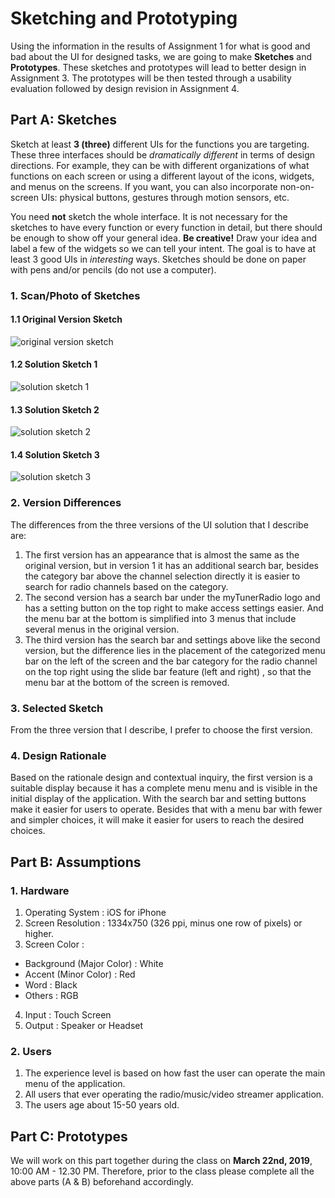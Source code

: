 # Sketching and Prototyping
Using the information in the results of Assignment 1 for what is good and bad about the UI for designed tasks, we are going to make **Sketches** and **Prototypes**. These sketches and prototypes will lead to better design in Assignment 3. The prototypes will be then tested through a usability evaluation followed by design revision in Assignment 4.

## Part A: Sketches
Sketch at least **3 (three)** different UIs for the functions you are targeting. These three interfaces should be _dramatically different_ in terms of design directions. For example, they can be with different organizations of what functions on each screen or using a different layout of the icons, widgets, and menus on the screens. If you want, you can also incorporate non-on-screen UIs: physical buttons, gestures through motion sensors, etc.

You need **not** sketch the whole interface. It is not necessary for the sketches to have every function or every function in detail, but there should be enough to show off your general idea. **Be creative!** Draw your idea and label a few of the widgets so we can tell your intent. The goal is to have at least 3 good UIs in *interesting* ways. Sketches should be done on paper with pens and/or pencils (do not use a computer).

### 1. Scan/Photo of Sketches
#### 1.1 Original Version Sketch
![original version sketch](S__8044568.jpg)

#### 1.2 Solution Sketch 1
![solution sketch 1](S__8044566.jpg)

#### 1.3 Solution Sketch 2
![solution sketch 2](S__8044565.jpg)

#### 1.4 Solution Sketch 3
![solution sketch 3](S__8044567.jpg)

### 2. Version Differences
The differences from the three versions of the UI solution that I describe are:
1. The first version has an appearance that is almost the same as the original version, but in version 1 it has an additional search bar, besides the category bar above the channel selection directly it is easier to search for radio channels based on the category.
2. The second version has a search bar under the myTunerRadio logo and has a setting button on the top right to make access settings easier. And the menu bar at the bottom is simplified into 3 menus that include several menus in the original version.
3. The third version has the search bar and settings above like the second version, but the difference lies in the placement of the categorized menu bar on the left of the screen and the bar category for the radio channel on the top right using the slide bar feature (left and right) , so that the menu bar at the bottom of the screen is removed.

### 3. Selected Sketch
From the three version that I describe, I prefer to choose the first version.

### 4. Design Rationale
Based on the rationale design and contextual inquiry, the first version is a suitable display because it has a complete menu menu and is visible in the initial display of the application. With the search bar and setting buttons make it easier for users to operate. Besides that with a menu bar with fewer and simpler choices, it will make it easier for users to reach the desired choices.

## Part B: Assumptions
### 1. Hardware
1. Operating System : iOS for iPhone
2. Screen Resolution  : 1334x750 (326 ppi, minus one row of pixels) or higher.
3. Screen Color : 
  - Background (Major Color) : White
  - Accent (Minor Color)  : Red
  - Word  : Black
  - Others : RGB
4. Input  : Touch Screen
5. Output : Speaker or Headset

### 2. Users
1. The experience level is based on how fast the user can operate the main menu of the application.
2. All users that ever operating the radio/music/video streamer application.
3. The users age about 15-50 years old.

## Part C: Prototypes
We will work on this part together during the class on **March 22nd, 2019**, 10:00 AM - 12.30 PM. Therefore, prior to the class please complete all the above parts (A & B) beforehand accordingly.

